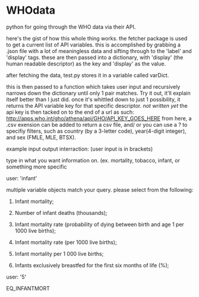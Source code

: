 # WHOdata
python for going through the WHO data via their API.

here's the gist of how this whole thing works.
the fetcher package is used to get a current list of API variables.
    this is accomplished by grabbing a .json file with a lot of meaningless data and sifting through to the 'label' and
    'display' tags.
    these are then passed into a dictionary, with 'display' (the human readable descriptor) as the key and 'display' as
    the value.

after fetching the data, test.py stores it in a variable called varDict.

this is then passed to a function which takes user input and recursively narrows down the dictionary until only 1 pair
matches. Try it out, it'll explain itself better than I just did.
    once it's whittled down to just 1 possibility, it returns the API variable key for that specific descriptor.
*not written yet* the api key is then tacked on to the end of a url as such:
http://apps.who.int/gho/athena/api/GHO/API_KEY_GOES_HERE
from here, a .csv exension can be added to return a csv file, and/ or you can use a ? to specifiy filters, such as
country (by a 3-letter code), year(4-digit integer), and sex (FMLE, MLE, BTSX).




example input output interraction: (user input is in brackets)

type in what you want information on. (ex. mortality, tobacco, infant, or something more specific

user: 'infant'

multiple variable objects match your query. please select from the following:

1) Infant mortality;


2) Number of infant deaths (thousands);


3) Infant mortality rate (probability of dying between birth and age 1 per 1000 live births);


4) Infant mortality rate (per 1000 live births);


5) Infant mortality per 1 000 live births;


6) Infants exclusively breastfed for the first six months of life (%);



user: '5'

EQ_INFANTMORT
